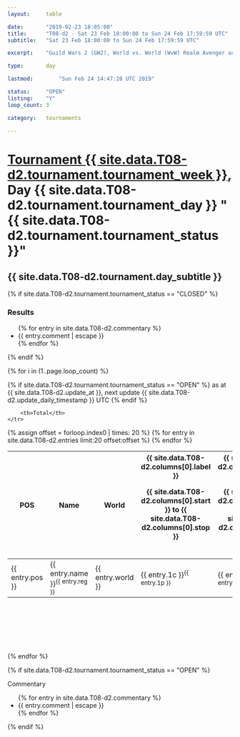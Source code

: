 ```yaml
---
layout: 	table

date: 		"2019-02-23 18:05:00"
title: 		"T08-d2 - Sat 23 Feb 18:00:00 to Sun 24 Feb 17:59:59 UTC"
subtitle: 	"Sat 23 Feb 18:00:00 to Sun 24 Feb 17:59:59 UTC"

excerpt:    "Guild Wars 2 (GW2), World vs. World (WvW) Realm Avenger achivement Tournament. \"Every Kill Counts\""

type:       day

lastmod: 		"Sun Feb 24 14:47:28 UTC 2019"

status:     "OPEN"
listing:    "Y"
loop_count: 3

category: 	tournaments

---
```

<div class="table_header">
    <h1><a href="{{ site.data.T08-d2.tournament.week_url }}">Tournament {{ site.data.T08-d2.tournament.tournament_week }}</a>, Day {{ site.data.T08-d2.tournament.tournament_day }} "{{ site.data.T08-d2.tournament.tournament_status }}"</h1>
    <h2>{{ site.data.T08-d2.tournament.day_subtitle }}</h2> 
</div>

{% if site.data.T08-d2.tournament.tournament_status == "CLOSED" %} 
<div class="commentary">
  <h3>Results</h3>
  <ul>
    {% for entry in site.data.T08-d2.commentary %}
    <li class="commentary_list">{{ entry.comment | escape }}</li>
    {% endfor %}
  </ul>
</div>
{% endif %}


{% for i in (1..page.loop_count) %}

{% if site.data.T08-d2.tournament.tournament_status == "OPEN" %} 
<span class="table_nextupdate">as at {{ site.data.T08-d2.update_at }}, next update {{ site.data.T08-d2.update_daily_timestamp }} UTC</span> 
{% endif %}

<table class="day_table">
  <colgroup>
    <col style="width:18px">
    <col style="width:55px">
    <col style="width:55px">
    <col style="width:12px">
    <col style="width:12px">
    <col style="width:12px">
    <col style="width:12px">
    <col style="width:12px">
    <col style="width:12px">
    <col style="width:12px">
    <col style="width:12px">
    <col style="width:12px">
    <col style="width:12px">
    <col style="width:12px">
    <col style="width:12px">
    <col style="width:12px">
    <col style="width:12px">
    <col style="width:12px">
    <col style="width:12px">
    <col style="width:12px">
    <col style="width:12px">
    <col style="width:12px">
    <col style="width:12px">
    <col style="width:12px">
    <col style="width:12px">
    <col style="width:12px">
    <col style="width:12px">
    <col style="width:18px">
  </colgroup>  
  <thead>
    <tr>
        <th>POS</th>
        <th class="AlignLeft">Name</th>
        <th class="AlignLeft">World</th>

<th><div class="label">{{ site.data.T08-d2.columns[0].label }}<p class="onhover">{{ site.data.T08-d2.columns[0].start }} to {{ site.data.T08-d2.columns[0].stop }}</p></div>​</th>
<th><div class="label">{{ site.data.T08-d2.columns[1].label }}<p class="onhover">{{ site.data.T08-d2.columns[1].start }} to {{ site.data.T08-d2.columns[1].stop }}</p></div>​</th>
<th><div class="label">{{ site.data.T08-d2.columns[2].label }}<p class="onhover">{{ site.data.T08-d2.columns[2].start }} to {{ site.data.T08-d2.columns[2].stop }}</p></div>​</th>
<th><div class="label">{{ site.data.T08-d2.columns[3].label }}<p class="onhover">{{ site.data.T08-d2.columns[3].start }} to {{ site.data.T08-d2.columns[3].stop }}</p></div>​</th>
<th><div class="label">{{ site.data.T08-d2.columns[4].label }}<p class="onhover">{{ site.data.T08-d2.columns[4].start }} to {{ site.data.T08-d2.columns[4].stop }}</p></div>​</th>
<th><div class="label">{{ site.data.T08-d2.columns[5].label }}<p class="onhover">{{ site.data.T08-d2.columns[5].start }} to {{ site.data.T08-d2.columns[5].stop }}</p></div>​</th>
<th><div class="label">{{ site.data.T08-d2.columns[6].label }}<p class="onhover">{{ site.data.T08-d2.columns[6].start }} to {{ site.data.T08-d2.columns[6].stop }}</p></div>​</th>
<th><div class="label">{{ site.data.T08-d2.columns[7].label }}<p class="onhover">{{ site.data.T08-d2.columns[7].start }} to {{ site.data.T08-d2.columns[7].stop }}</p></div>​</th>
<th><div class="label">{{ site.data.T08-d2.columns[8].label }}<p class="onhover">{{ site.data.T08-d2.columns[8].start }} to {{ site.data.T08-d2.columns[8].stop }}</p></div>​</th>
<th><div class="label">{{ site.data.T08-d2.columns[9].label }}<p class="onhover">{{ site.data.T08-d2.columns[9].start }} to {{ site.data.T08-d2.columns[9].stop }}</p></div>​</th>
<th><div class="label">{{ site.data.T08-d2.columns[10].label }}<p class="onhover">{{ site.data.T08-d2.columns[10].start }} to {{ site.data.T08-d2.columns[10].stop }}</p></div>​</th>

<th><div class="label">{{ site.data.T08-d2.columns[11].label }}<p class="onhover">{{ site.data.T08-d2.columns[11].start }} to {{ site.data.T08-d2.columns[11].stop }}</p></div>​</th>
<th><div class="label">{{ site.data.T08-d2.columns[12].label }}<p class="onhover">{{ site.data.T08-d2.columns[12].start }} to {{ site.data.T08-d2.columns[12].stop }}</p></div>​</th>
<th><div class="label">{{ site.data.T08-d2.columns[13].label }}<p class="onhover">{{ site.data.T08-d2.columns[13].start }} to {{ site.data.T08-d2.columns[13].stop }}</p></div>​</th>
<th><div class="label">{{ site.data.T08-d2.columns[14].label }}<p class="onhover">{{ site.data.T08-d2.columns[14].start }} to {{ site.data.T08-d2.columns[14].stop }}</p></div>​</th>
<th><div class="label">{{ site.data.T08-d2.columns[15].label }}<p class="onhover">{{ site.data.T08-d2.columns[15].start }} to {{ site.data.T08-d2.columns[15].stop }}</p></div>​</th>
<th><div class="label">{{ site.data.T08-d2.columns[16].label }}<p class="onhover">{{ site.data.T08-d2.columns[16].start }} to {{ site.data.T08-d2.columns[16].stop }}</p></div>​</th>
<th><div class="label">{{ site.data.T08-d2.columns[17].label }}<p class="onhover">{{ site.data.T08-d2.columns[17].start }} to {{ site.data.T08-d2.columns[17].stop }}</p></div>​</th>
<th><div class="label">{{ site.data.T08-d2.columns[18].label }}<p class="onhover">{{ site.data.T08-d2.columns[18].start }} to {{ site.data.T08-d2.columns[18].stop }}</p></div>​</th>
<th><div class="label">{{ site.data.T08-d2.columns[19].label }}<p class="onhover">{{ site.data.T08-d2.columns[19].start }} to {{ site.data.T08-d2.columns[19].stop }}</p></div>​</th>
<th><div class="label">{{ site.data.T08-d2.columns[20].label }}<p class="onhover">{{ site.data.T08-d2.columns[20].start }} to {{ site.data.T08-d2.columns[20].stop }}</p></div>​</th>

<th><div class="label">{{ site.data.T08-d2.columns[21].label }}<p class="onhover">{{ site.data.T08-d2.columns[21].start }} to {{ site.data.T08-d2.columns[21].stop }}</p></div>​</th>
<th><div class="label">{{ site.data.T08-d2.columns[22].label }}<p class="onhover">{{ site.data.T08-d2.columns[22].start }} to {{ site.data.T08-d2.columns[22].stop }}</p></div>​</th>
<th><div class="label">{{ site.data.T08-d2.columns[23].label }}<p class="onhover">{{ site.data.T08-d2.columns[23].start }} to {{ site.data.T08-d2.columns[23].stop }}</p></div>​</th>

        <th>Total</th>
    </tr>
  </thead>
  {% assign offset = forloop.index0 | times: 20 %}
<tbody>
{% for entry in site.data.T08-d2.entries limit:20 offset:offset %}
  <tr>
    <td class="pl{{ entry.pos }}">{{ entry.pos }}</td>
    <td class="AlignLeft">{{ entry.name }}<sup>{{ entry.reg }}</sup></td>
    <td class="AlignLeft">{{ entry.world }}</td>
    <td class="pl{{ entry.1p }}">{{ entry.1c }}<sup>{{ entry.1p }}</sup></td>
    <td class="pl{{ entry.2p }}">{{ entry.2c }}<sup>{{ entry.2p }}</sup></td>
    <td class="pl{{ entry.3p }}">{{ entry.3c }}<sup>{{ entry.3p }}</sup></td>
    <td class="pl{{ entry.4p }}">{{ entry.4c }}<sup>{{ entry.4p }}</sup></td>
    <td class="pl{{ entry.5p }}">{{ entry.5c }}<sup>{{ entry.5p }}</sup></td>
    <td class="pl{{ entry.6p }}">{{ entry.6c }}<sup>{{ entry.6p }}</sup></td>
    <td class="pl{{ entry.7p }}">{{ entry.7c }}<sup>{{ entry.7p }}</sup></td>
    <td class="pl{{ entry.8p }}">{{ entry.8c }}<sup>{{ entry.8p }}</sup></td>
    <td class="pl{{ entry.9p }}">{{ entry.9c }}<sup>{{ entry.9p }}</sup></td>
    <td class="pl{{ entry.10p }}">{{ entry.10c }}<sup>{{ entry.10p }}</sup></td>
    <td class="pl{{ entry.11p }}">{{ entry.11c }}<sup>{{ entry.11p }}</sup></td>
    <td class="pl{{ entry.12p }}">{{ entry.12c }}<sup>{{ entry.12p }}</sup></td>
    <td class="pl{{ entry.13p }}">{{ entry.13c }}<sup>{{ entry.13p }}</sup></td>
    <td class="pl{{ entry.14p }}">{{ entry.14c }}<sup>{{ entry.14p }}</sup></td>
    <td class="pl{{ entry.15p }}">{{ entry.15c }}<sup>{{ entry.15p }}</sup></td>
    <td class="pl{{ entry.16p }}">{{ entry.16c }}<sup>{{ entry.16p }}</sup></td>
    <td class="pl{{ entry.17p }}">{{ entry.17c }}<sup>{{ entry.17p }}</sup></td>
    <td class="pl{{ entry.18p }}">{{ entry.18c }}<sup>{{ entry.18p }}</sup></td>
    <td class="pl{{ entry.19p }}">{{ entry.19c }}<sup>{{ entry.19p }}</sup></td>
    <td class="pl{{ entry.20p }}">{{ entry.20c }}<sup>{{ entry.20p }}</sup></td>
    <td class="pl{{ entry.21p }}">{{ entry.21c }}<sup>{{ entry.21p }}</sup></td>
    <td class="pl{{ entry.22p }}">{{ entry.22c }}<sup>{{ entry.22p }}</sup></td>
    <td class="pl{{ entry.23p }}">{{ entry.23c }}<sup>{{ entry.23p }}</sup></td>
    <td class="pl{{ entry.24p }}">{{ entry.24c }}<sup>{{ entry.24p }}</sup></td>
    <td>{{ entry.total }}</td>
  </tr>
{% endfor %}  
</tbody>
</table>
<div class="leaderboard">
  <script async src="//pagead2.googlesyndication.com/pagead/js/adsbygoogle.js"></script>
  <!-- 728x90 -->
  <ins class="adsbygoogle"
       style="display:inline-block;width:728px;height:90px"
       data-ad-client="ca-pub-3274917281288240"
       data-ad-slot="3870538733"></ins>
  <script>
  (adsbygoogle = window.adsbygoogle || []).push({});
  </script>    
</div>
<br />
{% endfor %}

{% if site.data.T08-d2.tournament.tournament_status == "OPEN" %} 
<div class="commentary">
  <span class="commentary_title">Commentary</span>
  <ul>
    {% for entry in site.data.T08-d2.commentary %}
    <li class="commentary_list">{{ entry.comment | escape }}</li>
    {% endfor %}
  </ul>
</div>
{% endif %}


